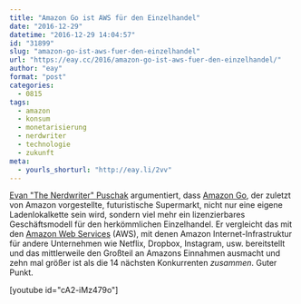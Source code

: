 ```yaml
---
title: "Amazon Go ist AWS für den Einzelhandel"
date: "2016-12-29"
datetime: "2016-12-29 14:04:57"
id: "31899"
slug: "amazon-go-ist-aws-fuer-den-einzelhandel"
url: "https://eay.cc/2016/amazon-go-ist-aws-fuer-den-einzelhandel/"
author: "eay"
format: "post"
categories:
  - 0815
tags:
  - amazon
  - konsum
  - monetarisierung
  - nerdwriter
  - technologie
  - zukunft
meta:
  - yourls_shorturl: "http://eay.li/2vv"
---
```


[Evan "The Nerdwriter" Puschak](https://twitter.com/TheeNerdwriter) argumentiert, dass [Amazon Go](https://eay.cc/2016/amazon-go-amazon-eroeffnet-eigenen-supermarkt/), der zuletzt von Amazon vorgestellte, futuristische Supermarkt, nicht nur eine eigene Ladenlokal­kette sein wird, sondern viel mehr ein lizenzierbares Geschäftsmodell für den herkömm­lichen Einzelhandel. Er vergleicht das mit den [Amazon Web Services](https://de.wikipedia.org/wiki/Amazon_Web_Services) (AWS), mit denen Amazon Internet-Infrastruktur für andere Unternehmen wie Netflix, Dropbox, Instagram, usw. bereitstellt und das mittlerweile den Großteil an Amazons Einnahmen ausmacht und zehn mal größer ist als die 14 nächsten Konkurrenten _zusammen_. Guter Punkt.

\[youtube id="cA2-iMz479o"\]
